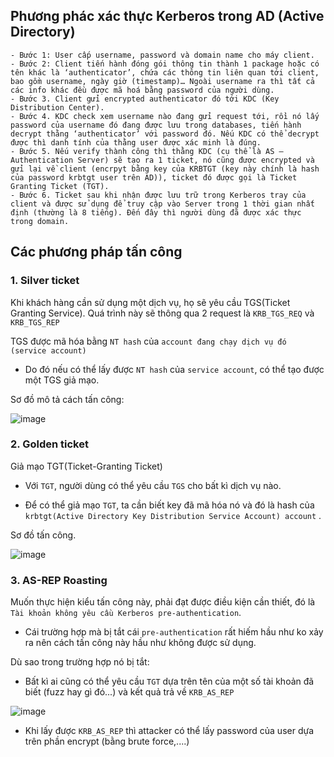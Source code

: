 ## Phương phác xác thực Kerberos trong AD (Active Directory)
```
- Bước 1: User cấp username, password và domain name cho máy client.
- Bước 2: Client tiến hành đóng gói thông tin thành 1 package hoặc có tên khác là ‘authenticator’, chứa các thông tin liên quan tới client, bao gồm username, ngày giờ (timestamp)… Ngoài username ra thì tất cả các info khác đều được mã hoá bằng password của người dùng.
- Bước 3. Client gửi encrypted authenticator đó tới KDC (Key Distribution Center).
- Bước 4. KDC check xem username nào đang gửi request tới, rồi nó lấy password của username đó đang được lưu trong databases, tiến hành decrypt thằng ‘authenticator’ với password đó. Nếu KDC có thể decrypt được thì danh tính của thằng user được xác minh là đúng.
- Bước 5. Nếu verify thành công thì thằng KDC (cụ thể là AS – Authentication Server) sẽ tạo ra 1 ticket, nó cũng được encrypted và gửi lại về client (encrpyt bằng key của KRBTGT (key này chính là hash của password krbtgt user trên AD)), ticket đó được gọi là Ticket Granting Ticket (TGT).
- Bước 6. Ticket sau khi nhận được lưu trữ trong Kerberos tray của client và được sử dụng để truy cập vào Server trong 1 thời gian nhất định (thường là 8 tiếng). Đến đây thì người dùng đã được xác thực trong domain.
```


## Các phương pháp tấn công 

### 1. Silver ticket

Khi khách hàng cần sử dụng một dịch vụ, họ sẽ yêu cầu TGS(Ticket Granting Service). Quá trình này sẽ thông qua 2 request là
`KRB_TGS_REQ` và `KRB_TGS_REP`

TGS được mã hóa bằng `NT hash` của `account đang chạy dịch vụ đó (service account)` 

- Do đó nếu có thể lấy được `NT hash` của  `service account`, có thể tạo được một TGS giả mạo.

Sơ đồ mô tả cách tấn công:

![image](https://user-images.githubusercontent.com/91442807/233393185-439d77aa-71b0-4aaa-93b3-c59a50c15640.png)


### 2. Golden ticket

Giả mạo TGT(Ticket-Granting Ticket)

- Với `TGT`, người dùng có thể yêu cầu `TGS` cho bất kì dịch vụ nào.

- Để có thể giả mạo `TGT`, ta cần biết key đã mã hóa nó và đó là hash của `krbtgt(Active Directory Key Distribution Service Account) account` .

Sơ đồ tấn công.

![image](https://user-images.githubusercontent.com/91442807/233398079-152b9e09-4aa7-4444-ae35-f9e82897a8b4.png)


### 3. AS-REP Roasting
Muốn thực hiện kiểu tấn công này, phải đạt được điều kiện cần thiết, đó là `Tài khoản không yêu cầu Kerberos pre-authentication`.

- Cái trường hợp mà bị tắt cái `pre-authentication` rất hiếm hầu như ko xảy ra nên cách tấn công này hầu như không được sử dụng.

Dù sao trong trường hợp nó bị tắt:

- Bất kì ai cũng có thể yêu cầu `TGT` dựa trên tên của một số tài khoản đã biết (fuzz hay gì đó...) và kết quả trả về `KRB_AS_REP` 

![image](https://user-images.githubusercontent.com/91442807/233421281-e5afc358-ccf8-48f5-8957-fae957162b02.png)

- Khi lấy được `KRB_AS_REP` thì attacker có thể lấy password của user dựa trên phần encrypt (bằng brute force,....)

